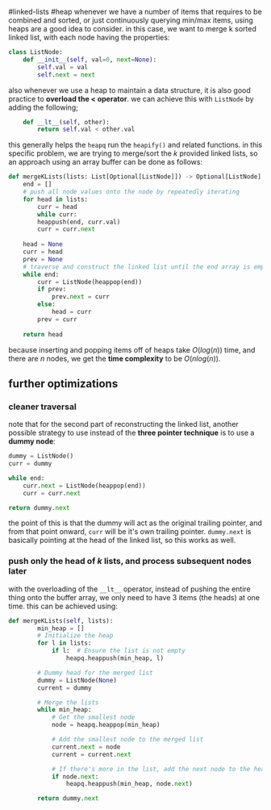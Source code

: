 #linked-lists #heap
whenever we have a number of items that requires to be combined and sorted, or just continuously querying min/max items, using heaps are a good idea to consider. in this case, we want to merge k sorted linked list, with each node having the properties: 

```python
class ListNode: 
	def __init__(self, val=0, next=None): 
		self.val = val
		self.next = next
```

also whenever we use a heap to maintain a data structure, it is also good practice to **overload the < operator**. we can achieve this with `ListNode` by adding the following;

```python
	def __lt__(self, other): 
		return self.val < other.val
```

this generally helps the `heapq` run the `heapify()` and related functions. in this specific problem, we are trying to merge/sort the $k$ provided linked lists, so an approach using an array buffer can be done as follows: 

```python
def mergeKLists(lists: List[Optional[ListNode]]) -> Optional[ListNode]:
	end = []
	# push all node values onto the node by repeatedly iterating
	for head in lists:
		curr = head
		while curr:
		heappush(end, curr.val)
		curr = curr.next
	
	head = None
	curr = head
	prev = None
	# traverse and construct the linked list until the end array is empty
	while end:
		curr = ListNode(heappop(end))
		if prev:
			prev.next = curr
		else:
			head = curr
		prev = curr
	
	return head
```

because inserting and popping items off of heaps take $O(log(n))$ time, and there are $n$ nodes, we get the **time complexity** to be $O(nlog(n))$.

## further optimizations
### cleaner traversal
note that for the second part of reconstructing the linked list, another possible strategy to use instead of the **three pointer technique** is to use a **dummy node**: 

```python
dummy = ListNode()
curr = dummy

while end:
	curr.next = ListNode(heappop(end))
	curr = curr.next

return dummy.next
```

the point of this is that the dummy will act as the original trailing pointer, and from that point onward, `curr` will be it's own trailing pointer. `dummy.next` is basically pointing at the head of the linked list, so this works as well. 
### push only the head of $k$ lists, and process subsequent nodes later
with the overloading of the `__lt__` operator, instead of pushing the entire thing onto the buffer array, we only need to have 3 items (the heads) at one time. this can be achieved using: 

```python
def mergeKLists(self, lists):
        min_heap = []
        # Initialize the heap
        for l in lists:
            if l:  # Ensure the list is not empty
                heapq.heappush(min_heap, l)

        # Dummy head for the merged list
        dummy = ListNode(None)
        current = dummy

        # Merge the lists
        while min_heap:
            # Get the smallest node
            node = heapq.heappop(min_heap)

            # Add the smallest node to the merged list
            current.next = node
            current = current.next

            # If there's more in the list, add the next node to the heap
            if node.next:
                heapq.heappush(min_heap, node.next)

        return dummy.next
```

